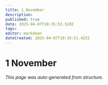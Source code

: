 ```yaml
---
title: 1_November
description: 
published: true
date: 2025-04-07T10:35:53.520Z
tags: 
editor: markdown
dateCreated: 2025-04-07T10:35:51.425Z
---
```


# 1 November

*This page was auto-generated from structure.*
